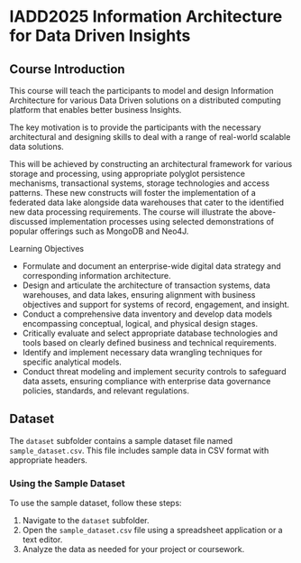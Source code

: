 # IADD2025 Information Architecture for Data Driven Insights

## Course Introduction

This course will teach the participants to model and design Information Architecture for various Data Driven solutions on a distributed computing platform that enables better business Insights.

The key motivation is to provide the participants with the necessary architectural and designing skills to deal with a range of real-world scalable data solutions.

This will be achieved by constructing an architectural framework for various storage and processing, using appropriate polyglot persistence mechanisms, transactional systems, storage technologies and access patterns. These new constructs will foster the implementation of a federated data lake alongside data warehouses that cater to the identified new data processing requirements.
The course will illustrate the above-discussed implementation processes using selected demonstrations of popular offerings such as MongoDB and Neo4J.

Learning Objectives

* Formulate and document an enterprise-wide digital data strategy and corresponding information architecture.
* Design and articulate the architecture of transaction systems, data warehouses, and data lakes, ensuring alignment with business objectives and support for systems of record, engagement, and insight.
* Conduct a comprehensive data inventory and develop data models encompassing conceptual, logical, and physical design stages.
* Critically evaluate and select appropriate database technologies and tools based on clearly defined business and technical requirements.
* Identify and implement necessary data wrangling techniques for specific analytical models.
* Conduct threat modeling and implement security controls to safeguard data assets, ensuring compliance with enterprise data governance policies, standards, and relevant regulations.

## Dataset

The `dataset` subfolder contains a sample dataset file named `sample_dataset.csv`. This file includes sample data in CSV format with appropriate headers.

### Using the Sample Dataset

To use the sample dataset, follow these steps:

1. Navigate to the `dataset` subfolder.
2. Open the `sample_dataset.csv` file using a spreadsheet application or a text editor.
3. Analyze the data as needed for your project or coursework.
